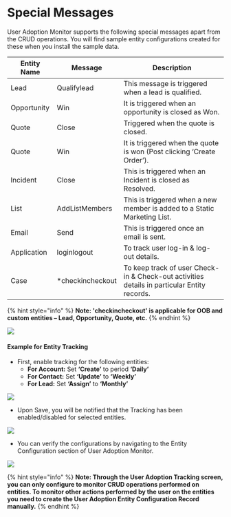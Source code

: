 # Special Messages

User Adoption Monitor supports the following special messages apart from the CRUD operations. You will find sample entity configurations created for these when you install the sample data.

| Entity Name | Message           | Description                                                                                 |
| ----------- | ----------------- | ------------------------------------------------------------------------------------------- |
| Lead        | Qualifylead       | This message is triggered when a lead is qualified.                                         |
| Opportunity | Win               | It is triggered when an opportunity is closed as Won.                                       |
| Quote       | Close             | Triggered when the quote is closed.                                                         |
| Quote       | Win               | It is triggered when the quote is won (Post clicking ‘Create Order’).                       |
| Incident    | Close             | This is triggered when an Incident is closed as Resolved.                                   |
| List        | AddListMembers    | This is triggered when a new member is added to a Static Marketing List.                    |
| Email       | Send              | This is triggered once an email is sent.                                                    |
| Application | loginlogout       | To track user log-in & log-out details.                                                     |
| Case        | \*checkincheckout | To keep track of user Check-in & Check-out activities details in particular Entity records. |

{% hint style="info" %}
**Note: 'checkincheckout' is applicable for OOB and custom entities – Lead, Opportunity, Quote, etc.**&#x20;
{% endhint %}

![](../../../.gitbook/assets/Sp\_Mess\_1.png)

#### Example for Entity Tracking

* First, enable tracking for the following entities:&#x20;
  * **For Account:** Set **‘Create’** to period **‘Daily’**&#x20;
  * **For Contact:** Set **‘Update’** to **‘Weekly’**&#x20;
  * **For Lead:** Set **‘Assign’** to **‘Monthly’**

![](../../../.gitbook/assets/Sp\_Mess\_2.png)

* Upon Save, you will be notified that the Tracking has been enabled/disabled for selected entities.

![](../../../.gitbook/assets/Sp\_Mess\_3.png)

* You can verify the configurations by navigating to the Entity Configuration section of User Adoption Monitor.

![](../../../.gitbook/assets/Sp\_Mess\_4.png)

{% hint style="info" %}
**Note: Through the User Adoption Tracking screen, you can only configure to monitor CRUD operations performed on entities. To monitor other actions performed by the user on the entities you need to create the User Adoption Entity Configuration Record manually.**
{% endhint %}
